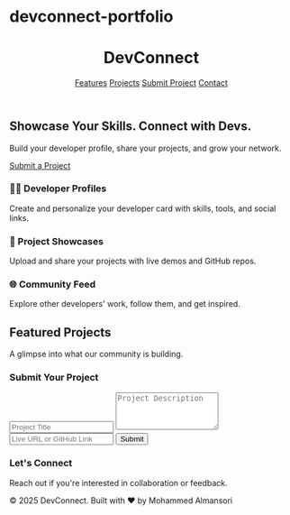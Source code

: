 # devconnect-portfolio
<!DOCTYPE html>
<html lang="en">
<head>
  <meta charset="UTF-8" />
  <meta name="viewport" content="width=device-width, initial-scale=1.0" />
  <title>DevConnect | Developer Portfolio Hub</title>
  <link href="https://cdn.jsdelivr.net/npm/tailwindcss@2.2.19/dist/tailwind.min.css" rel="stylesheet">
  <script defer src="https://cdn.jsdelivr.net/npm/axios/dist/axios.min.js"></script>
</head>
<body class="bg-gray-900 text-white">
  <header class="bg-gray-800 p-6 shadow-md">
    <div class="container mx-auto flex justify-between items-center">
      <h1 class="text-2xl font-bold text-blue-400">DevConnect</h1>
      <nav>
        <a href="#features" class="ml-4 text-white hover:text-blue-300">Features</a>
        <a href="#projects" class="ml-4 text-white hover:text-blue-300">Projects</a>
        <a href="#submit" class="ml-4 text-white hover:text-blue-300">Submit Project</a>
        <a href="#contact" class="ml-4 text-white hover:text-blue-300">Contact</a>
      </nav>
    </div>
  </header>

  <section class="text-center py-20 px-6 bg-gradient-to-r from-gray-900 via-gray-800 to-gray-900">
    <h2 class="text-4xl font-bold mb-4">Showcase Your Skills. Connect with Devs.</h2>
    <p class="text-lg text-gray-300 mb-6">Build your developer profile, share your projects, and grow your network.</p>
    <a href="#submit" class="bg-blue-500 hover:bg-blue-600 text-white font-semibold py-2 px-6 rounded-lg transition">Submit a Project</a>
  </section>

  <section id="features" class="py-16 px-6">
    <div class="max-w-5xl mx-auto grid md:grid-cols-3 gap-10 text-center">
      <div>
        <h3 class="text-xl font-semibold mb-2">👨‍💻 Developer Profiles</h3>
        <p class="text-gray-400">Create and personalize your developer card with skills, tools, and social links.</p>
      </div>
      <div>
        <h3 class="text-xl font-semibold mb-2">🚀 Project Showcases</h3>
        <p class="text-gray-400">Upload and share your projects with live demos and GitHub repos.</p>
      </div>
      <div>
        <h3 class="text-xl font-semibold mb-2">🌐 Community Feed</h3>
        <p class="text-gray-400">Explore other developers' work, follow them, and get inspired.</p>
      </div>
    </div>
  </section>

  <section id="projects" class="py-16 px-6 bg-gray-800">
    <div class="text-center mb-12">
      <h2 class="text-3xl font-bold text-blue-400">Featured Projects</h2>
      <p class="text-gray-300 mt-2">A glimpse into what our community is building.</p>
    </div>
    <div id="project-list" class="max-w-6xl mx-auto grid md:grid-cols-3 gap-8">
      <!-- Dynamic projects will appear here -->
    </div>
  </section>

  <section id="submit" class="py-16 px-6">
    <div class="max-w-xl mx-auto bg-gray-800 p-8 rounded-lg shadow">
      <h3 class="text-2xl font-bold text-center text-blue-400 mb-6">Submit Your Project</h3>
      <form id="project-form" class="space-y-4">
        <input type="text" id="title" placeholder="Project Title" class="w-full p-2 rounded bg-gray-700 text-white" required />
        <textarea id="description" placeholder="Project Description" class="w-full p-2 rounded bg-gray-700 text-white" rows="4" required></textarea>
        <input type="url" id="link" placeholder="Live URL or GitHub Link" class="w-full p-2 rounded bg-gray-700 text-white" required />
        <button type="submit" class="bg-blue-500 hover:bg-blue-600 py-2 px-4 rounded text-white font-semibold w-full">Submit</button>
      </form>
    </div>
  </section>

  <footer id="contact" class="bg-gray-900 py-10 px-6 text-center">
    <h3 class="text-xl font-semibold mb-2">Let's Connect</h3>
    <p class="text-gray-400 mb-4">Reach out if you're interested in collaboration or feedback.</p>
    <p class="text-gray-500">© 2025 DevConnect. Built with ❤️ by Mohammed Almansori</p>
  </footer>

  <script>
    const form = document.getElementById('project-form');
    const projectList = document.getElementById('project-list');

    form.addEventListener('submit', (e) => {
      e.preventDefault();
      const title = document.getElementById('title').value;
      const description = document.getElementById('description').value;
      const link = document.getElementById('link').value;

      const card = document.createElement('div');
      card.className = "bg-gray-700 p-6 rounded-lg shadow hover:shadow-xl transition";
      card.innerHTML = `
        <h4 class="text-xl font-bold mb-2">${title}</h4>
        <p class="text-gray-400 text-sm mb-4">${description}</p>
        <a href="${link}" target="_blank" class="text-blue-300 hover:underline">View Project →</a>
      `;

      projectList.prepend(card);
      form.reset();
    });
  </script>
</body>
</html>
